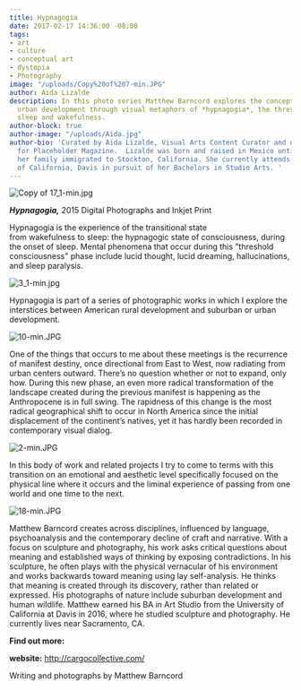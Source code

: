 ```yaml
---
title: Hypnagogia
date: 2017-02-17 14:36:00 -08:00
tags:
- art
- culture
- conceptual art
- dystopia
- Photography
image: "/uploads/Copy%20of%207-min.JPG"
author: Aida Lizalde
description: In this photo series Matthew Barncord explores the concept of rural and
  urban development through visual metaphors of *hypnagogia*, the threshold between
  sleep and wakefulness.
author-block: true
author-image: "/uploads/Aida.jpg"
author-bio: 'Curated by Aida Lizalde, Visual Arts Content Curator and occasional contributor
  for Placeholder Magazine.  Lizalde was born and raised in Mexico until age 15, when
  her family immigrated to Stockton, California. She currently attends the University
  of California, Davis in pursuit of her Bachelors in Studio Arts. '
---
```


![Copy of 17_1-min.jpg](/uploads/Copy%20of%2017_1-min.jpg)

***Hypnagogia,*** 2015
Digital Photographs and Inkjet Print

Hypnagogia is the experience of the transitional state from wakefulness to sleep: the hypnagogic state of consciousness, during the onset of sleep. Mental phenomena that occur during this "threshold consciousness" phase include lucid thought, lucid dreaming, hallucinations, and sleep paralysis.

![3_1-min.jpg](/uploads/3_1-min.jpg)

Hypnagogia is part of a series of photographic works in which I explore the interstices between American rural development and suburban or urban development.

![10-min.JPG](/uploads/10-min.JPG)

One of the things that occurs to me about these meetings is the recurrence of manifest destiny, once directional from East to West, now radiating from urban centers outward. There’s no question whether or not to expand, only how. During this new phase, an even more radical transformation of the landscape created during the previous manifest is happening as the Anthropocene is in full swing. The rapidness of this change is the most radical geographical shift to occur in North America since the initial displacement of the continent’s natives, yet it has hardly been recorded in contemporary visual dialog.

![2-min.JPG](/uploads/2-min.JPG)

In this body of work and related projects I try to come to terms with this transition on an emotional and aesthetic level specifically focused on the physical line where it occurs and the liminal experience of passing from one world and one time to the next.

![18-min.JPG](/uploads/18-min.JPG)

Matthew Barncord creates across disciplines, influenced by language, psychoanalysis and the contemporary decline of craft and narrative. With a focus on sculpture and photography, his work asks critical questions about meaning and established ways of thinking by exposing contradictions. In his sculpture, he often plays with the physical vernacular of his environment and works backwards toward meaning using lay self-analysis. He thinks that meaning is created through its discovery, rather than related or expressed. His photographs of nature include suburban development and human wildlife. Matthew earned his BA in Art Studio from the University of California at Davis in 2016, where he studied sculpture and photography. He currently lives near Sacramento, CA.

**Find out more:**

**website:** http://cargocollective.com/

Writing and photographs by Matthew Barncord
